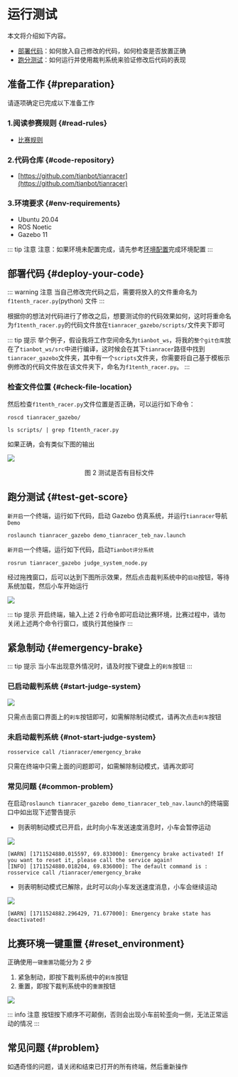 # 运行测试

本文将介绍如下内容。

- [部署代码](./run-and-test.md#deploy-your-code)：如何放入自己修改的代码，如何检查是否放置正确
- [跑分测试](./run-and-test.md#test-get-score)：如何运行并使用裁判系统来验证修改后代码的表现

## 准备工作 {#preparation}

请逐项确定已完成以下准备工作

### 1.阅读参赛规则 {#read-rules}
- [比赛规则](./contest-rules.md)

### 2.代码仓库 {#code-repository}

- [https://github.com/tianbot/tianracer](https://github.com/tianbot/tianracer)

### 3.环境要求 {#env-requirements}

- Ubuntu 20.04
- ROS Noetic
- Gazebo 11

::: tip 注意
注意：如果环境未配置完成，请先参考[环境配置](./env-config.md)完成环境配置
:::

## 部署代码 {#deploy-your-code}

::: warning 注意
当自己修改完代码之后，需要将放入的文件重命名为`f1tenth_racer.py`(python) 文件
:::

根据你的想法对代码进行了修改之后，想要测试你的代码效果如何，这时将重命名为`f1tenth_racer.py`的代码文件放在`tianracer_gazebo/scripts/`文件夹下即可

::: tip 提示
举个例子，假设我将工作空间命名为`tianbot_ws`，将我的`整个git仓库`放在了`tianbot_ws/src`中进行编译，这时候会在其下`tianracer`路径中找到`tianracer_gazebo`文件夹，其中有一个`scripts`文件夹，你需要将自己基于模板示例修改的代码文件放在该文件夹下，命名为`f1tenth_racer.py`。
:::

### 检查文件位置 {#check-file-location}

然后检查`f1tenth_racer.py`文件位置是否正确，可以运行如下命令：

```shell
roscd tianracer_gazebo/
```

```shell
ls scripts/ | grep f1tenth_racer.py
```

如果正确，会有类似下图的输出

![](https://tianbot-pic.oss-cn-beijing.aliyuncs.com/tianbot-pic/Tianbot-Doc202310271343598.png)
<p style="text-align:center"> 图 2 测试是否有目标文件 </p>

## 跑分测试 {#test-get-score}

`新开启`一个终端，运行如下代码，启动 Gazebo 仿真系统，并运行`tianracer`导航`Demo`
```shell
roslaunch tianracer_gazebo demo_tianracer_teb_nav.launch
```
`新开启`一个终端，运行如下代码，启动`Tianbot评分系统`
```shell
rosrun tianracer_gazebo judge_system_node.py
```
经过拖拽窗口，后可以达到下图所示效果，然后点击裁判系统中的`启动`按钮，等待系统加载，然后小车开始运行

![](https://tianbot-pic.oss-cn-beijing.aliyuncs.com/tianbot-pic/Tianbot-Docimage-20231119223227225.png)

::: tip 提示
开启终端，输入上述 2 行命令即可启动比赛环境，比赛过程中，请勿关闭上述两个命令行窗口，或执行其他操作
:::

## 紧急制动 {#emergency-brake}

::: tip 提示
当小车出现意外情况时，请及时按下键盘上的`刹车`按钮
:::

### 已启动裁判系统 {#start-judge-system}

![](https://tianbot-pic.oss-cn-beijing.aliyuncs.com/tianbot-pic/Tianbot-Doc20240327154451.png)

只需点击窗口界面上的`刹车`按钮即可，如需解除制动模式，请再次点击`刹车`按钮  

### 未启动裁判系统 {#not-start-judge-system}

```shell
rosservice call /tianracer/emergency_brake 
```
只需在终端中只需上面的问题即可，如需解除制动模式，请再次即可  

### 常见问题 {#common-problem}

在启动`roslaunch tianracer_gazebo demo_tianracer_teb_nav.launch`的终端窗口中如出现下述警告提示

- 则表明制动模式已开启，此时向小车发送速度消息时，小车会暂停运动

![](https://tianbot-pic.oss-cn-beijing.aliyuncs.com/tianbot-pic/Tianbot-Doc20240327155618.png)

```shell
[WARN] [1711524880.015597, 69.833000]: Emergency brake activated! If you want to reset it, please call the service again!
[INFO] [1711524880.018204, 69.836000]: The default command is : rosservice call /tianracer/emergency_brake
```

- 则表明制动模式已解除，此时可以向小车发送速度消息，小车会继续运动

![](https://tianbot-pic.oss-cn-beijing.aliyuncs.com/tianbot-pic/Tianbot-Doc20240327155759.png)

```shell
[WARN] [1711524882.296429, 71.677000]: Emergency brake state has deactivated!
```

## 比赛环境一键重置 {#reset_environment}

正确使用`一键重置`功能分为 2 步
1. 紧急制动，即按下裁判系统中的`刹车`按钮
2. 重置，即按下裁判系统中的`重置`按钮

![](https://tianbot-pic.oss-cn-beijing.aliyuncs.com/tianbot-pic/Tianbot-Doc20240327155418.png)

::: info 注意
按钮按下顺序不可颠倒，否则会出现小车前轮歪向一侧，无法正常运动的情况
:::

## 常见问题 {#problem}

如遇奇怪的问题，请关闭和结束已打开的所有终端，然后重新操作